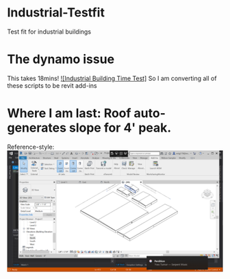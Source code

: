 # Industrial-Testfit
Test fit for industrial buildings


# The dynamo issue
This takes 18mins!
[![Industrial Building Time Test]](https://vimeo.com/312968327)
So I am converting all of these scripts to be revit add-ins

# Where I am last: Roof auto-generates slope for 4' peak.
Reference-style: 
![alt text][logo]

[logo]: https://github.com/JasWright/Industrial-Testfit/blob/master/Images/image%20(1).png?raw=true
       
